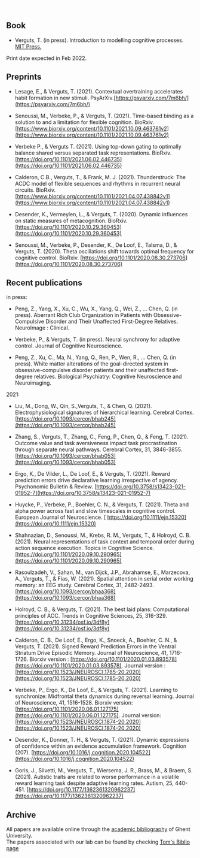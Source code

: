 <font color='white'>filler text</font>

## Book

- Verguts, T. (in press). Introduction to modelling cognitive processes. [MIT Press.](https://mitpress.mit.edu/books/introduction-modeling-cognitive-processes)

Print date expected in Feb 2022.

## Preprints

- Lesage, E., & Verguts, T. (2021). Contextual overtraining accelerates habit formation in new stimuli. PsyArXiv.[https://psyarxiv.com/7m6bh/](https://psyarxiv.com/7m6bh/)

- Senoussi, M., Verbeke, P., & Verguts, T. (2021). Time-based binding as a solution to and a limitation for flexible cognition. BioRxiv. [https://www.biorxiv.org/content/10.1101/2021.10.09.463761v2](https://www.biorxiv.org/content/10.1101/2021.10.09.463761v2) 
 
- Verbeke P., & Verguts T. (2021). Using top-down gating to optimally balance shared versus separated task representations. BioRxiv. [https://doi.org/10.1101/2021.06.02.446735](https://doi.org/10.1101/2021.06.02.446735)

- Calderon, C.B., Verguts, T., & Frank, M. J. (2021). Thunderstruck: The ACDC model of flexible sequences and rhythms in recurrent neural circuits. BioRxiv. [https://www.biorxiv.org/content/10.1101/2021.04.07.438842v1](https://www.biorxiv.org/content/10.1101/2021.04.07.438842v1)
 
- Desender, K., Vermeylen, L., & Verguts, T. (2020). Dynamic influences on static measures of metacognition. BioRxiv. [https://doi.org/10.1101/2020.10.29.360453](https://doi.org/10.1101/2020.10.29.360453)
 
- Senoussi, M., Verbeke, P., Desender, K., De Loof, E., Talsma, D., & Verguts, T. (2020). Theta oscillations shift towards optimal frequency for cognitive control. BioRxiv. [https://doi.org/10.1101/2020.08.30.273706](https://doi.org/10.1101/2020.08.30.273706)


## Recent publications

in press:
- Peng, Z., Yang, X., Xu, C., Wu, X., Yang, Q., Wei, Z., … Chen, Q. (in press). Aberrant Rich Club Organization in Patients with Obsessive-Compulsive Disorder and Their Unaffected First-Degree Relatives. NeuroImage : Clinical.

- Verbeke, P., & Verguts, T. (in press). Neural synchrony for adaptive control. Journal of Cognitive Neuroscience.

- Peng, Z., Xu, C., Ma, N., Yang, Q., Ren, P., Wen, R., … Chen, Q. (in press). White matter alterations of the goal-directed system in obsessive-compulsive disorder patients and their unaffected first-degree relatives. Biological Psychiatry: Cognitive Neuroscience and Neuroimaging.


2021:
- Liu, M., Dong, W., Qin, S.,Verguts, T., & Chen, Q. (2021). Electrophysiological signatures of hierarchical learning. Cerebral Cortex. [https://doi.org/10.1093/cercor/bhab245](https://doi.org/10.1093/cercor/bhab245)

- Zhang, S., Verguts, T., Zhang, C., Feng, P., Chen, Q., & Feng, T. (2021). Outcome value and task aversiveness impact task procrastination through separate neural pathways. Cerebral Cortex, 31, 3846-3855. [https://doi.org/10.1093/cercor/bhab053](https://doi.org/10.1093/cercor/bhab053)

- Ergo, K., De Vilder, L., De Loof, E., & Verguts, T. (2021). Reward prediction errors drive declarative learning irrespective of agency. Psychonomic Bulletin & Review. [https://doi.org/10.3758/s13423-021-01952-7](https://doi.org/10.3758/s13423-021-01952-7)

- Huycke, P., Verbeke, P., Boehler, C. N., & Verguts, T. (2021). Theta and alpha power across fast and slow timescales in cognitive control. European Journal of Neuroscience. [ https://doi.org/10.1111/ejn.15320](https://doi.org/10.1111/ejn.15320)

- Shahnazian, D., Senoussi, M., Krebs, R. M., Verguts, T., & Holroyd, C. B. (2021). Neural representations of task context and temporal order during action sequence execution. Topics in Cognitive Science. [https://doi.org/10.1101/2020.09.10.290965](https://doi.org/10.1101/2020.09.10.290965)

- Rasoulzadeh, V., Sahan, M., van Dijck, J.P., Abrahamse, E., Marzecova, A., Verguts, T., & Fias, W. (2021). Spatial attention in serial order working memory: an EEG study. Cerebral Cortex, 31, 2482-2493. [https://doi.org/10.1093/cercor/bhaa368](https://doi.org/10.1093/cercor/bhaa368)

- Holroyd, C. B., & Verguts, T. (2021). The best laid plans: Computational principles of ACC. Trends in Cognitive Sciences, 25, 316-329.
[https://doi.org/10.31234/osf.io/3df8y](https://doi.org/10.31234/osf.io/3df8y)

- Calderon, C. B., De Loof, E., Ergo, K., Snoeck, A., Boehler, C. N., & Verguts, T. (2021). Signed Reward Prediction Errors in the Ventral Striatum Drive Episodic Memory. Journal of Neuroscience, 41, 1716-1726.
Biorxiv version : [https://doi.org/10.1101/2020.01.03.893578](https://doi.org/10.1101/2020.01.03.893578).
Journal version : [https://doi.org/10.1523/JNEUROSCI.1785-20.2020](https://doi.org/10.1523/JNEUROSCI.1785-20.2020)

- Verbeke, P., Ergo, K., De Loof, E., & Verguts, T. (2021). Learning to synchronize: Midfrontal theta dynamics during reversal learning. Journal of Neuroscience, 41, 1516-1528. 
Biorxiv version: [https://doi.org/10.1101/2020.06.01.127175](https://doi.org/10.1101/2020.06.01.127175). 
Journal version: [https://doi.org/10.1523/JNEUROSCI.1874-20.2020](https://doi.org/10.1523/JNEUROSCI.1874-20.2020)

- Desender, K., Donner, T. H., & Verguts, T. (2021). Dynamic expressions of confidence within an evidence accumulation framework. Cognition (207). [https://doi.org/10.1016/j.cognition.2020.104522](https://doi.org/10.1016/j.cognition.2020.104522)

- Goris, J., Silvetti, M., Verguts, T., Wiersema, J. R., Brass, M., & Braem, S. (2021). Autistic traits are related to worse performance in a volatile reward learning task despite adaptive learning rates. Autism, 25, 440-451. [https://doi.org/10.1177/1362361320962237](https://doi.org/10.1177/1362361320962237)


## Archive

All papers are available online through the [academic bibliography](https://biblio.ugent.be/) of Ghent University.   
The papers associated with our lab can be found by checking [Tom's Biblio page](https://biblio.ugent.be/publication?text=verguts+tom)

